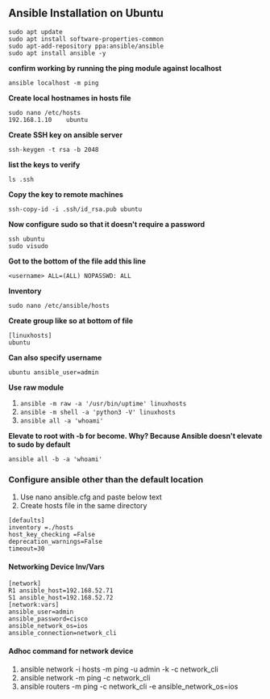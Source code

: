 ## Ansible Installation on Ubuntu

```terminal
sudo apt update
sudo apt install software-properties-common
sudo apt-add-repository ppa:ansible/ansible
sudo apt install ansible -y
```
**confirm working by running the ping module against localhost**

`ansible localhost -m ping`

**Create local hostnames in hosts file**

```terminal
sudo nano /etc/hosts
192.168.1.10    ubuntu
```

**Create SSH key on ansible server**

`ssh-keygen -t rsa -b 2048`

**list the keys to verify**

`ls .ssh`

**Copy the key to remote machines**

`ssh-copy-id -i .ssh/id_rsa.pub ubuntu`

**Now configure sudo so that it doesn't require a password**

```terminal
ssh ubuntu
sudo visudo
```

**Got to the bottom of the file add this line**

`<username> ALL=(ALL) NOPASSWD: ALL`

**Inventory**

`sudo nano /etc/ansible/hosts`

**Create group like so at bottom of file**

```terminal
[linuxhosts]
ubuntu
```

**Can also specify username**

`ubuntu ansible_user=admin`

**Use raw module**

1. `ansible -m raw -a '/usr/bin/uptime' linuxhosts`
2. `ansible -m shell -a 'python3 -V' linuxhosts`
3. `ansible all -a 'whoami'`

**Elevate to root with -b for become. Why? Because Ansible doesn't elevate to sudo by default**

`ansible all -b -a 'whoami'`

### Configure ansible other than the default location

1. Use nano ansible.cfg and paste below text
2. Create hosts file in the same directory

```terminal
[defaults]
inventory =./hosts
host_key_checking =False
deprecation_warnings=False
timeout=30
```

#### Networking Device Inv/Vars
```terminal
[network]
R1 ansible_host=192.168.52.71 
S1 ansible_host=192.168.52.72 
[network:vars]
ansible_user=admin
ansible_password=cisco 
ansible_network_os=ios 
ansible_connection=network_cli
```

#### Adhoc command for network device

1. ansible network -i hosts -m ping -u admin -k -c network_cli
2. ansible network -m ping -c network_cli
3. ansible routers -m ping -c network_cli -e ansible_network_os=ios
